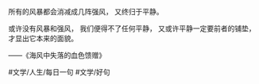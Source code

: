 所有的风暴都会消减成几阵强风，
又终归于平静。

或许没有风暴和强风，
我们便得不了任何平静，
又或许平静一定要前者的铺垫，
才显出它本来的面貌。

——《海风中失落的血色馈赠》

#文学/人生/每日一句 #文学/好句 